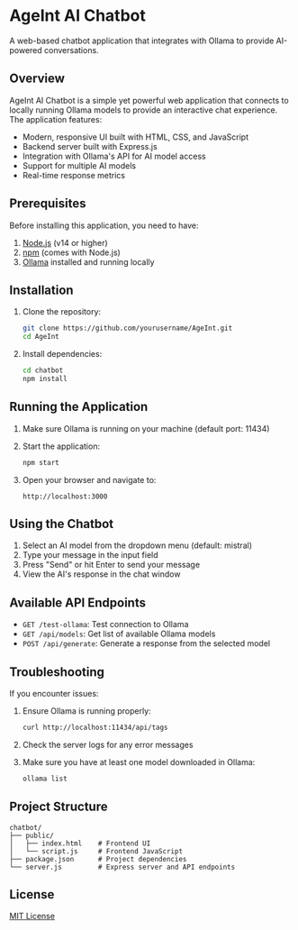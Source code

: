 # AgeInt AI Chatbot

A web-based chatbot application that integrates with Ollama to provide AI-powered conversations.

## Overview

AgeInt AI Chatbot is a simple yet powerful web application that connects to locally running Ollama models to provide an interactive chat experience. The application features:

- Modern, responsive UI built with HTML, CSS, and JavaScript
- Backend server built with Express.js
- Integration with Ollama's API for AI model access
- Support for multiple AI models
- Real-time response metrics

## Prerequisites

Before installing this application, you need to have:

1. [Node.js](https://nodejs.org/) (v14 or higher)
2. [npm](https://www.npmjs.com/) (comes with Node.js)
3. [Ollama](https://ollama.ai/) installed and running locally

## Installation

1. Clone the repository:
   ```bash
   git clone https://github.com/yourusername/AgeInt.git
   cd AgeInt
   ```

2. Install dependencies:
   ```bash
   cd chatbot
   npm install
   ```

## Running the Application

1. Make sure Ollama is running on your machine (default port: 11434)

2. Start the application:
   ```bash
   npm start
   ```

3. Open your browser and navigate to:
   ```
   http://localhost:3000
   ```

## Using the Chatbot

1. Select an AI model from the dropdown menu (default: mistral)
2. Type your message in the input field
3. Press "Send" or hit Enter to send your message
4. View the AI's response in the chat window

## Available API Endpoints

- `GET /test-ollama`: Test connection to Ollama
- `GET /api/models`: Get list of available Ollama models
- `POST /api/generate`: Generate a response from the selected model

## Troubleshooting

If you encounter issues:

1. Ensure Ollama is running properly:
   ```bash
   curl http://localhost:11434/api/tags
   ```

2. Check the server logs for any error messages

3. Make sure you have at least one model downloaded in Ollama:
   ```bash
   ollama list
   ```

## Project Structure

```
chatbot/
├── public/
│   ├── index.html    # Frontend UI
│   └── script.js     # Frontend JavaScript
├── package.json      # Project dependencies
└── server.js         # Express server and API endpoints
```

## License

[MIT License](LICENSE)
